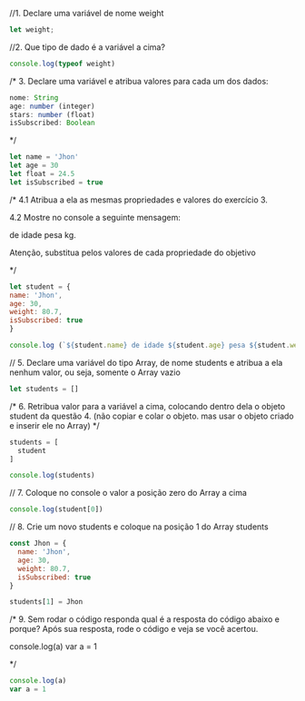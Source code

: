 //1. Declare uma variável de nome weight

```js
let weight;
```

//2. Que tipo de dado é a variável a cima?
```js
console.log(typeof weight)
```

/* 
3. Declare uma variável e atribua valores para cada um dos dados:

```js
nome: String
age: number (integer)
stars: number (float)
isSubscribed: Boolean
```

*/

```js
let name = 'Jhon'
let age = 30
let float = 24.5
let isSubscribed = true 
```

/* 
4.1 Atribua a ela as mesmas propriedades e valores do exercício 3.

4.2 Mostre no console a seguinte mensagem: 

<name> de idade <age> pesa <weight> kg.

Atenção, substitua <name> <age>  <weight> pelos valores de cada propriedade do objetivo

*/

```js
let student = {
name: 'Jhon',
age: 30,
weight: 80.7,
isSubscribed: true 
}

console.log (`${student.name} de idade ${student.age} pesa ${student.weight} kg`)
```


// 5. Declare uma variável do tipo Array, de nome students e atribua a ela nenhum valor, ou seja, somente o Array vazio 

```js
let students = []
```

/* 
6. Retribua valor para a variável a cima, colocando dentro dela o objeto student da questão 4. 
(não copiar e colar o objeto. mas usar o objeto criado e inserir ele no Array)
*/

```js
students = [
  student
]

console.log(students)
```


// 7. Coloque no console o valor a posição zero do Array a cima 

```js
console.log(student[0])
```

// 8. Crie um novo students e coloque na posição 1 do Array students

```js
const Jhon = {
  name: 'Jhon',
  age: 30,
  weight: 80.7,
  isSubscribed: true
}

students[1] = Jhon 
```

/*
9. Sem rodar o código responda qual é a resposta do código abaixo e porque?
Após sua resposta, rode o código e veja se você acertou.

console.log(a)
var a = 1 

*/

```js
console.log(a)
var a = 1 
```




